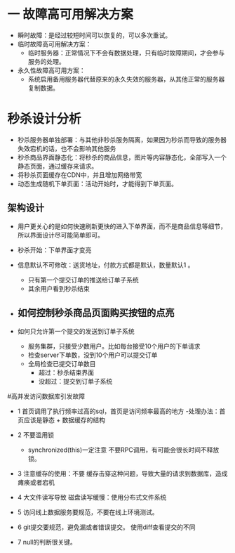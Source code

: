 # 一 故障高可用解决方案
- 瞬时故障：是经过较短时间可以恢复的，可以多次重试。
- 临时故障高可用解决方案：
    - 临时服务器：正常情况下不会有数据处理，只有临时故障期间，才会参与服务的处理。
- 永久性故障高可用方案：
    - 系统启用备用服务器代替原来的永久失效的服务器，从其他正常的服务器复制数据。
    
    
    
# 秒杀设计分析
- 秒杀服务器单独部署：与其他非秒杀服务隔离，如果因为秒杀而导致的服务器失效宕机的话，也不会影响其他服务
- 秒杀商品界面静态化：将秒杀的商品信息，图片等内容静态化，全部写入一个静态页面，通过缓存来请求。
- 将秒杀页面缓存在CDN中，并且增加网络带宽
- 动态生成随机下单页面：活动开始时，才能得到下单页面。

## 架构设计
- 用户更关心的是如何快速刷新更快的进入下单界面，而不是商品信息等细节，所以界面设计尽可能简单即可。
- 秒杀开始：下单界面才变亮
- 信息默认不可修改：送货地址，付款方式都是默认，数量默认1 。
    - 只有第一个提交订单的推送给订单子系统
    - 其余用户看到秒杀结束

- 如何控制秒杀商品页面购买按钮的点亮
    - 
    
- 如何只允许第一个提交的发送到订单子系统
    - 服务集群，只接受少数用户。比如每台接受10个用户的下单请求
    - 检查server下单数，没到10个用户可以提交订单
    - 全局检查已提交订单数目
        - 超过：秒杀结束界面
        - 没超过：提交到订单子系统
        
#高并发访问数据库引发故障
- 1 首页调用了执行频率过高的sql，首页是访问频率最高的地方
    -处理办法：首页应该是静态 + 数据缓存的结构
- 2 不要滥用锁
    - synchronized(this)一定注意 不要RPC调用，有可能会很长时间不释放锁。
- 3 注意缓存的使用：不要 缓存击穿这种问题，导致大量的请求到数据库，造成瘫痪或者宕机

- 4 大文件读写导致 磁盘读写缓慢：使用分布式文件系统
- 5 访问线上数据服务要规范，不要在线上环境测试。
- 6 git提交要规范，避免漏或者错误提交。 使用diff查看提交的不同
- 7 null的判断很关键。